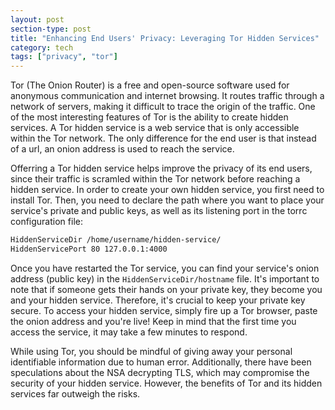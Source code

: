 ```yaml
---
layout: post
section-type: post
title: "Enhancing End Users' Privacy: Leveraging Tor Hidden Services"
category: tech
tags: ["privacy", "tor"]
---
```


Tor (The Onion Router) is a free and open-source software used for anonymous
communication and internet browsing. It routes traffic through a network of
servers, making it difficult to trace the origin of the traffic. One of the most
interesting features of Tor is the ability to create hidden services. A Tor
hidden service is a web service that is only accessible within the Tor network.
The only difference for the end user is that instead of a url, an onion address
is used to reach the service.

Offerring a Tor hidden service helps improve the privacy of its end users, since
their traffic is scramled within the Tor network before reaching a hidden
service. In order to create your own hidden service, you first need to install
Tor. Then, you need to declare the path where you want to place your service's
private and public keys, as well as its listening port in the torrc
configuration file:

```bash
HiddenServiceDir /home/username/hidden-service/
HiddenServicePort 80 127.0.0.1:4000
```

Once you have restarted the Tor service, you can find your service's onion
address (public key) in the `HiddenServiceDir/hostname` file. It's important to
note that if someone gets their hands on your private key, they become you and
your hidden service. Therefore, it's crucial to keep your private key secure. To
access your hidden service, simply fire up a Tor browser, paste the onion
address and you're live! Keep in mind that the first time you access the
service, it may take a few minutes to respond.

While using Tor, you should be mindful of giving away your personal identifiable
information due to human error. Additionally, there have been speculations about
the NSA decrypting TLS, which may compromise the security of your hidden
service. However, the benefits of Tor and its hidden services far outweigh the
risks.
